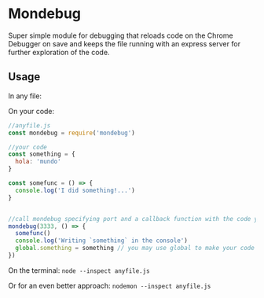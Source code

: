 # Mondebug

Super simple module for debugging that reloads code on the Chrome Debugger on save and keeps the file running with an express server for further exploration of the code.

## Usage

In any file:

On your code:
```js
//anyfile.js
const mondebug = require('mondebug')

//your code
const something = {
  hola: 'mundo'
}

const somefunc = () => {
  console.log('I did something!...')
}


//call mondebug specifying port and a callback function with the code you want to execute
mondebug(3333, () => {
  somefunc()
  console.log('Writing `something` in the console')
  global.something = something // you may use global to make your code available in the Chrome Inspector
})
```


On the terminal:
`node --inspect anyfile.js`

Or for an even better approach:
`nodemon --inspect anyfile.js`
